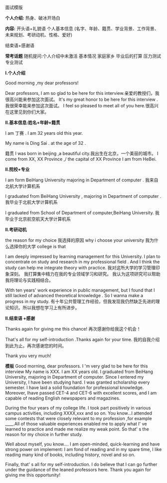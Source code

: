 

面试模版

**个人介绍:**
热身、破冰开场白

**内容:**
开头语+礼貌语
个人基本信息
(名字、年龄、籍贯、学业背景、工作背景、未来规划、考研动机、性格、爱好)

结束语+感谢语




**常考话题**
随机提问:个人介绍中未激活
基本情况
家庭家乡
毕业后的打算
压力测试
专业测试



**I.个人介绍**

Good morning  ,my dear  professors!

Dear professors, I am so glad to be here for this interview.亲爱的教授们，我很高兴能来参加这次面试。
It's my great honor to be here for this interview .我很荣幸能来参加这次面试。
I feel so pleased to meet all of you here.很高兴在这里见到你们大家。

**II.基本信息:姓名+年龄+籍贯**

I am 丁赛 .  I am 32 years old this year.

My name is Ding Sai . at the age of 32 .


籍贯
I was born in beijing ,a beautiful city.我出生在北京，一个美丽的城市。
I come from XX, XX Province ,/ the capital of XX Province
I am from HeBei.


**II.院校+专业**

I am form BeiHang University majoring in  Department of computer .
我来自北航大学计算机系

 

I graduated from BeiHang University , majoring in Department of computer .
我毕业于北航大学计算机系

I graduated from School of Department of computer,BeiHang University.
我毕业于北京航空航天大学计算机系
 



**II.考研动机**

the reason for my choice 我选择的原因
why i choose your university  我为什么选择你的大学
college is that 


I am deeply impressed by learning management for this University.
 I plan to concentrate on study and research in my professional field . 
 And I think the study can help me integrate theory with practice.
 我对这所大学的学习管理印象深刻。 
 我打算集中精力在我的专业领域学习和研究。 
 我认为这项研究可以帮助我将理论与实践相结合。
 
 
With ten years' work experience in public management,
but I found that I still lacked of advanced theoretical knowledge .
So  I wanna make a progress in my study.
有十年公共管理工作经验，但我发现我仍然缺乏先进的理论知识。所以我想在学习上有所进步。



**II.结束语 +感谢**

Thanks again for giving me this chance!
再次感谢你给我这个机会！

That's all for my self-introduction .Thanks again for your time.
我的自我介绍到此为止。再次感谢您的时间。

Thank you very much!






**模板**
Good morning, dear professors. I 'm very glad to be here for this interview
My name is XXX. I am XX years old. I graduated from BeiHang 
University, majoring in Department of computer.
Since I entered my University, I have been studying hard.
 I was granted scholarship every semester. I have laid a solid foundation for
professional knowledge. Moreover, Ihave passed CET-4 and CET-6 with excellent scores,
and I am capable of reading English newspapers and magazines.

During the four years of my college life. I took part positively in various campus
activities, including XXXX,xxx and so on. You know...I attended some contests that were
closely relevant to my profession ,for example ____.All of those valuable
experiences enabled me to apply what I' ve learned to practice and made me realize my
weak point. So that' s the reason for my choice in further study.

Well about myself, you know.... I am open-minded, quick-learning and have strong
power on implement: I am fond of reading and in my spare time, I like reading many kind
of books, including history, novel and so on.
  
  Finally, that' s all for my self-introduction. I do believe that I can go further under the
guidance of the leaned professors here. Thank you again for giving me this opportunity!





















